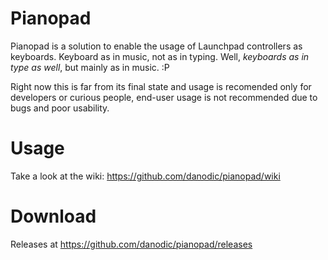 # Pianopad
Pianopad is a solution to enable the usage of Launchpad controllers as keyboards. Keyboard as in music, not as in typing. Well, _keyboards as in type as well_, but mainly as in music. :P

Right now this is far from its final state and usage is recomended only for developers or curious people, end-user usage is not recommended due to bugs and poor usability.

# Usage
Take a look at the wiki: https://github.com/danodic/pianopad/wiki

# Download
Releases at https://github.com/danodic/pianopad/releases
